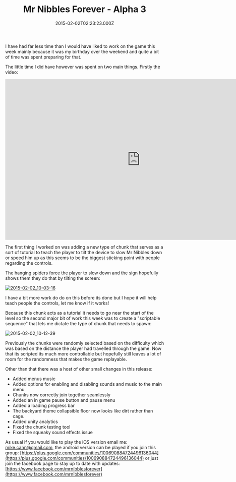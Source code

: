 ﻿---
coverImage: /posts/mr-nibbles-forever-alpha-3/cover.jpg
date: '2015-02-02T02:23:23.000Z'
tags:
  - 2d
  - development
  - game
  - mr nibbles
  - unity
title: Mr Nibbles Forever - Alpha 3
oldUrl: /mr-nibbles-forever/mr-nibbles-forever-alpha-3
---

I have had far less time than I would have liked to work on the game this week mainly because it was my birthday over the weekend and quite a bit of time was spent preparing for that.

<!-- more -->

The little time I did have however was spent on two main things. Firstly the video:

<iframe width="854" height="510" src="https://www.youtube.com/embed/q-mv6LWmtBQ" frameborder="0" allowfullscreen></iframe>

The first thing I worked on was adding a new type of chunk that serves as a sort of tutorial to teach the player to tilt the device to slow Mr Nibbles down or speed him up as this seems to be the biggest sticking point with people regarding the controls.

The hanging spiders force the player to slow down and the sign hopefully shows them they do that by tilting the screen:

[![2015-02-02_10-03-16](https://www.mikecann.blog/wp-content/uploads/2015/02/2015-02-02_10-03-16-1024x617.png)](https://www.mikecann.blog/wp-content/uploads/2015/02/2015-02-02_10-03-16.png)

I have a bit more work do do on this before its done but I hope it will help teach people the controls, let me know if it works!

Because this chunk acts as a tutorial it needs to go near the start of the level so the second major bit of work this week was to create a "scriptable sequence" that lets me dictate the type of chunk that needs to spawn:

![2015-02-02_10-12-39](https://www.mikecann.blog/wp-content/uploads/2015/02/2015-02-02_10-12-39.png)

Previously the chunks were randomly selected based on the difficulty which was based on the distance the player had travelled through the game. Now that its scripted its much more controllable but hopefully still leaves a lot of room for the randomness that makes the game replayable.

Other than that there was a host of other small changes in this release:

- Added menus music
- Added options for enabling and disabling sounds and music to the main menu
- Chunks now correctly join together seamlessly
- Added an in game pause button and pause menu
- Added a loading progress bar
- The backyard theme collapsible floor now looks like dirt rather than cage.
- Added unity analytics
- Fixed the chunk testing tool
- Fixed the squeaky sound effects issue

As usual if you would like to play the iOS version email me: mike.cann@gmail.com, the android version can be played if you join this group: [https://plus.google.com/communities/100690884724496136044](https://plus.google.com/communities/100690884724496136044) or just join the facebook page to stay up to date with updates: [https://www.facebook.com/mrnibblesforever](https://www.facebook.com/mrnibblesforever)

